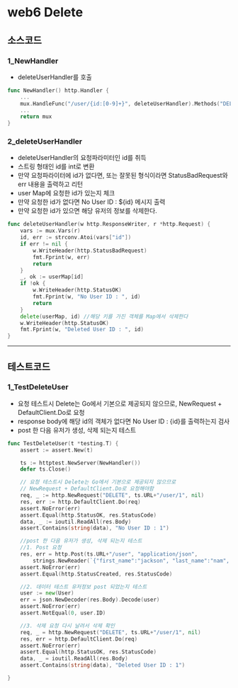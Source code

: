 # web6 Delete

## 소스코드
### 1_NewHandler
- deleteUserHandler를 호출
```go
func NewHandler() http.Handler {
    ...
	mux.HandleFunc("/user/{id:[0-9]+}", deleteUserHandler).Methods("DELETE")
	...
    return mux
}
```

### 2_deleteUserHandler
- deleteUserHandler의 요청파라미터인 id를 취득
- 스트링 형태인 id를 int로 변환
- 만약 요청파라이터에 id가 없다면, 또는 잘못된 형식이라면 StatusBadRequest와 err 내용을 출력하고 리턴
- user Map에 요청한 id가 있는지 체크
- 만약 요청한 id가 없다면 No User ID : ${id} 메시지 출력
- 만약 요청한 id가 있으면 해당 유저의 정보를 삭제한다.
```go
func deleteUserHandler(w http.ResponseWriter, r *http.Request) {
	vars := mux.Vars(r)
	id, err := strconv.Atoi(vars["id"])
	if err != nil {
		w.WriteHeader(http.StatusBadRequest)
		fmt.Fprint(w, err)
		return
	}
	_, ok := userMap[id]
	if !ok {
		w.WriteHeader(http.StatusOK)
		fmt.Fprint(w, "No User ID : ", id)
		return
	}
	delete(userMap, id) //해당 키를 가진 객체를 Map에서 삭제한다
	w.WriteHeader(http.StatusOK)
	fmt.Fprint(w, "Deleted User ID : ", id)
}
```
***

## 테스트코드
### 1_TestDeleteUser
- 요청 테스트시 Delete는 Go에서 기본으로 제공되지 않으므로, NewRequest + DefaultClient.Do로 요청
- response body에 해당 id의 객체가 없다면 No User ID : {id}를 출력하는지 검사
- post 한 다음 유저가 생성, 삭제 되는지 테스트

```go
func TestDeleteUser(t *testing.T) {
	assert := assert.New(t)

	ts := httptest.NewServer(NewHandler())
	defer ts.Close()

	// 요청 테스트시 Delete는 Go에서 기본으로 제공되지 않으므로
	// NewRequest + DefaultClient.Do로 요청해야함
	req, _ := http.NewRequest("DELETE", ts.URL+"/user/1", nil)
	res, err := http.DefaultClient.Do(req)
	assert.NoError(err)
	assert.Equal(http.StatusOK, res.StatusCode)
	data, _ := ioutil.ReadAll(res.Body)
	assert.Contains(string(data), "No User ID : 1")

	//post 한 다음 유저가 생성, 삭제 되는지 테스트
	//1. Post 요청
	res, err = http.Post(ts.URL+"/user", "application/json",
		strings.NewReader(`{"first_name":"jackson", "last_name":"nam", "email":"now@naver.com"}`))
	assert.NoError(err)
	assert.Equal(http.StatusCreated, res.StatusCode)

	//2. 데이터 테스트 유저정보 post 되었는지 테스트
	user := new(User)
	err = json.NewDecoder(res.Body).Decode(user)
	assert.NoError(err)
	assert.NotEqual(0, user.ID)

	//3. 삭제 요청 다시 날려서 삭제 확인
	req, _ = http.NewRequest("DELETE", ts.URL+"/user/1", nil)
	res, err = http.DefaultClient.Do(req)
	assert.NoError(err)
	assert.Equal(http.StatusOK, res.StatusCode)
	data, _ = ioutil.ReadAll(res.Body)
	assert.Contains(string(data), "Deleted User ID : 1")

}
```

